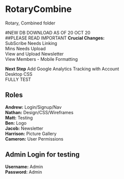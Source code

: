 # RotaryCombine
Rotary, Combined folder

#NEW DB DOWNLOAD AS OF 20 OCT 20
<br>
##PLEASE READ IMPORTANT
**Crucial Changes:**
<br>
SubScribe Needs Linking
<br>
Mins Needs Upload
<br>
View and Upload Newsletter
<br>
View Members - Mobile Formatting

**Next Step**
Add Google Analytics Tracking with Account
<br>
Desktop CSS
<br>
FULLY TEST

## Roles
**Andrew:** Login/Signup/Nav
<br>
**Nathan:** Design/CSS/Wireframes
<br>
**Matt:** Testing
<br>
**Ben:** Logo
<br>
**Jacob:** Newsletter
<br>
**Harrison:** Picture Gallery
<br>
**Cameron:** User Permissions

## Admin Login for testing
**Username:** Admin
<br>
**Password:** Admin
